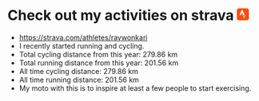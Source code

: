 # Check out my activities on strava ![logo](https://github.com/raywonkari/raywonkari/blob/master/logo/strava.png)
* https://strava.com/athletes/raywonkari
* I recently started running and cycling.
* Total cycling distance from this year: 279.86 km
* Total running distance from this year: 201.56 km
* All time cycling distance: 279.86 km
* All time running distance: 201.56 km
* My moto with this is to inspire at least a few people to start exercising.
